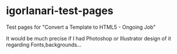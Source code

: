 # igorlanari-test-pages

Test pages for "Convert a Template to HTML5 - Ongoing Job"

It would be much precise if I had Photoshop or Illustrator design of it regarding Fonts,backgrounds...